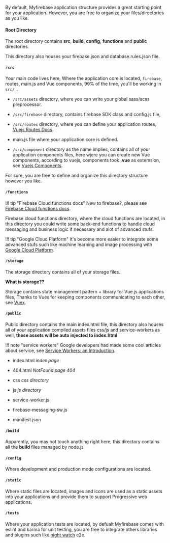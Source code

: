 By default, Myfirebase application structure provides a great starting point for your application. However, you are free to organize your files/directories as you like.

#### Root Directory

The root directory contains **src**, **build**, **config**, **functions** and **public** directories. 

This directory also houses your firebase.json and database.rules.json file.

#### `/src`

Your main code lives here, Where the application core is located, `firebase`, routes, main.js and Vue components, 99% of the time, you'll be working in `src/ `.

 - `/src/assets` directory, where you can write your global sass/scss preprocessor.

 - `/src/firebase` directory, contains firebase SDK class and config.js file, 

 - `/src/routes` directory, where you can define your application routes, [Vuejs Routes Docs](https://router.vuejs.org/en/). 

 - main.js file where your application core is defined. 

 - `/src/component` directory as the name implies, contains all of your application components files, here wjere you can create new Vue components, according to vuejs, components took **.vue** as extemsion, see [Vuejs Components](https://vuejs.org/v2/guide/components.html).

For sure, you are free to define and organize this directory structure however you like.

#### `/functions`

!!! tip "Firebase Cloud functions docs"
    New to firebase?, please see [Firebase Cloud functions docs](https://firebase.google.com/docs/functions/).

Firebase cloud functions directory, where the cloud functions are located, in this directory you could write some back-end functions to handle cloud messaging and business logic if necessary and alot of advanced stufs. 

!!! tip "Google Cloud Platform"
    It's become more easier to integrate some advanced stufs such like machine learning and image processing with [Google Cloud Platform](https://cloud.google.com).

#### `/storage`

The storage directory contains all of your storage files.

**What is storage??**

Storage contains state management pattern + library for Vue.js applications files, Thanks to Vuex for keeping components communicating to each other, see [Vuex](https://vuex.vuejs.org/en/).

#### `/public`

Public directory contains the main index.html file, this directory also houses all of your application compiled assets files css/js and service-workers as well, **these assets will be auto injected to index.html**

!!! note "service workers"
    Google developers had made some cool articles about service, see [Service Workers: an Introduction](https://developers.google.com/web/fundamentals/getting-started/primers/service-workers).

 - index.html *index page*

 - 404.html *NotFound page 404*

 - css *css directory*

 - js *js directory*

 - service-worker.js

 - firebase-messaging-sw.js

 - manifest.json

#### `/build`

Apparently, you may not touch anything right here, this directory contains all the **build** files managed by node.js

#### `/config`

Where development and production mode configurations are located.

#### `/static`

Where static files are located, images and icons are used as a static assets into your applications and provide them to support Progressive web applications.

#### `/tests`

Where your application tests are located, by defualt Myfirebase comes with eslint and karma for unit testing, you are free to integrate others libraries and plugins such like [night watch](http://nightwatchjs.org/) e2e.
